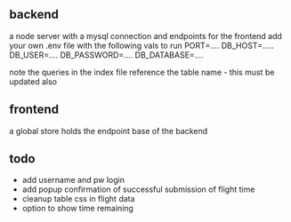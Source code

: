 ## backend

a node server with a mysql connection and endpoints for the frontend
add your own .env file with the following vals to run
PORT=....
DB_HOST=.....
DB_USER=....
DB_PASSWORD=....
DB_DATABASE=....

note the queries in the index file reference the table name - this must be updated also

## frontend

a global store holds the endpoint base of the backend

## todo

- add username and pw login
- add popup confirmation of successful submission of flight time
- cleanup table css in flight data
- option to show time remaining
